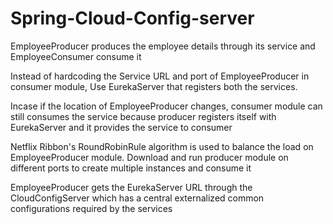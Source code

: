 # Spring-Cloud-Config-server

EmployeeProducer produces the employee details through its service and EmployeeConsumer consume it

Instead of hardcoding the Service URL and port of EmployeeProducer in consumer module, Use EurekaServer that registers both the services.

Incase if the location of EmployeeProducer changes, consumer module can still consumes the service because producer registers itself with EurekaServer and it provides the service to consumer

Netflix Ribbon's RoundRobinRule algorithm is used to balance the load on EmployeeProducer module. Download and run producer module on different ports to create multiple instances and consume it

EmployeeProducer gets the EurekaServer URL through the CloudConfigServer which has a central externalized common configurations required by the services 
